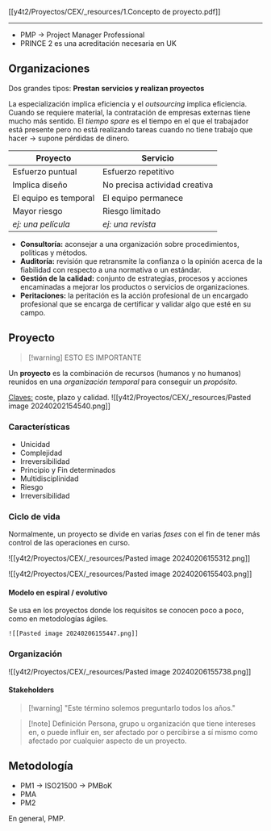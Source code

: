 
[[y4t2/Proyectos/CEX/_resources/1.Concepto de proyecto.pdf]]

---

- PMP → Project Manager Professional
- PRINCE 2 es una acreditación necesaria en UK

## Organizaciones
Dos grandes tipos: **Prestan servicios y realizan proyectos**

La especialización implica eficiencia y el *outsourcing* implica eficiencia. Cuando se requiere material, la contratación de empresas externas tiene mucho más sentido.
El *tiempo spare* es el tiempo en el que el trabajador está presente pero no está realizando tareas cuando no tiene trabajo que hacer → supone pérdidas de dinero.

| Proyecto              | Servicio                      |
| --------------------- | ----------------------------- |
| Esfuerzo puntual      | Esfuerzo repetitivo           |
| Implica diseño        | No precisa actividad creativa |
| El equipo es temporal | El equipo permanece           |
| Mayor riesgo          | Riesgo limitado               |
| *ej: una película*                      | *ej: una revista*                              |
- **Consultoría:** aconsejar a una organización sobre procedimientos, políticas y métodos.
- **Auditoría:** revisión que retransmite la confianza o la opinión acerca de la fiabilidad con respecto a una normativa o un estándar.
- **Gestión de la calidad:** conjunto de estrategias, procesos y acciones encaminadas a mejorar los productos o servicios de organizaciones.
- **Peritaciones:** la peritación es la acción profesional de un encargado profesional que se encarga de certificar y validar algo que esté en su campo.

## Proyecto
> [!warning] ESTO ES IMPORTANTE

Un **proyecto** es la combinación de recursos (humanos y no humanos) reunidos en una *organización temporal* para conseguir un *propósito*.

<u>Claves:</u> coste, plazo y calidad.
![[y4t2/Proyectos/CEX/_resources/Pasted image 20240202154540.png]]

### Características
- Unicidad
- Complejidad
- Irreversibilidad
- Principio y Fin determinados
- Multidisciplinidad
- Riesgo
- Irreversibilidad

### Ciclo de vida
Normalmente, un proyecto se divide en varias *fases* con el fin de tener más control de las operaciones en curso.

![[y4t2/Proyectos/CEX/_resources/Pasted image 20240206155312.png]]

![[y4t2/Proyectos/CEX/_resources/Pasted image 20240206155403.png]]

#### Modelo en espiral / evolutivo
Se usa en los proyectos donde los requisitos se conocen poco a poco, como en metodologías ágiles.

	![[Pasted image 20240206155447.png]]

### Organización
![[y4t2/Proyectos/CEX/_resources/Pasted image 20240206155738.png]]

#### Stakeholders
> [!warning] "Este término solemos preguntarlo todos los años."

> [!note] Definición
> Persona, grupo u organización que tiene intereses en, o puede influir en, ser afectado por o percibirse a sí mismo como afectado por cualquier aspecto de un proyecto.


## Metodología
- PM1 → ISO21500 → PMBoK
- PMA
- PM2

En general, PMP.
